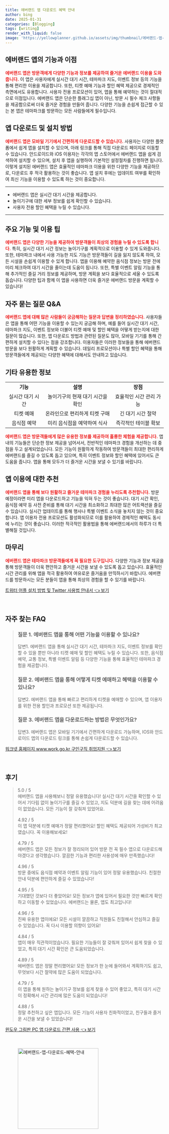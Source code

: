 ```yaml
---
title: 에버랜드 앱 다운로드 혜택 안내
author: bing
date: 2025-01-31
categories: [Blogging]
tags: [writing]
render_with_liquid: false
image: 'https://yellowplanner.github.io/assets/img/thumbnail/에버랜드-앱-다운로드-혜택-안내.webp'
---
```



<h2 id='에버랜드_앱의_기능과_이점'>에버랜드 앱의 기능과 이점</h2>

<p><b><span style="color: #ee2323;">에버랜드 앱은 방문객에게 다양한 기능과 정보를 제공하여 즐거운 에버랜드 이용을 도와줍니다.</span></b> 이 앱은 사용자에게 실시간 대기 시간, 테마파크 지도, 이벤트 정보 등의 기능을 통해 편리한 이용을 제공합니다. 또한, 티켓 예매 기능과 할인 혜택 제공으로 경제적인 측면에서도 유용합니다. 사용자 전용 프로모션이 있어, 앱을 통해 예약하는 것이 절대적으로 이점입니다. 에버랜드 앱은 단순한 플래그십 앱이 아닌, 방문 시 필수 체크 사항들을 제공함으로써 더욱 즐거운 경험을 만들어 줍니다. 다양한 기능을 손쉽게 접근할 수 있는 본 앱은 테마파크를 방문하는 모든 사람들에게 필수입니다.</p>

<h2 id='앱_다운로드_및_설치_방법'>앱 다운로드 및 설치 방법</h2>

<p><b><span style="color: #ee2323;">에버랜드 앱은 모바일 기기에서 간편하게 다운로드할 수 있습니다.</span></b> 사용자는 다양한 플랫폼에서 쉽게 앱을 설치할 수 있으며, 아래 링크를 통해 직접 다운로드 페이지로 이동할 수 있습니다. 안드로이드와 iOS 이용자는 각각의 앱 스토어에서 에버랜드 앱을 쉽게 검색하여 설치할 수 있으며, 설치 후 앱을 실행하여 기본적인 설정절차를 진행하면 됩니다. 이렇게 설치된 에버랜드 앱은 효율적인 테마파크 이용을 위한 다양한 기능을 제공하므로, 다운로드 후 적극 활용하는 것이 좋습니다. 앱 설치 후에는 업데이트 여부를 확인하여 최신 기능을 이용할 수 있도록 하는 것이 중요합니다.</p>

<hr />

<ul>
    <li>에버랜드 앱은 실시간 대기 시간을 제공합니다.</li>
    <li>놀이기구에 대한 세부 정보를 쉽게 확인할 수 있습니다.</li>
    <li>사용자 전용 할인 혜택을 누릴 수 있습니다.</li>
</ul>

<hr />

<h2 id='주요_기능_및_이용_팁'>주요 기능 및 이용 팁</h2>

<p><b><span style="color: #ee2323;">에버랜드 앱은 다양한 기능을 제공하여 방문객들이 최상의 경험을 누릴 수 있도록 합니다.</span></b> 특히, 실시간 대기 시간 정보는 놀이기구를 계획적으로 이용할 수 있게 도와줍니다. 또한, 테마파크 내에서 사용 가능한 지도 기능은 방문객들이 길을 잃지 않도록 하여, 모든 시설을 손쉽게 이용할 수 있게 합니다. 앱을 이용해 예약한 음식점 정보는 방문 전에 미리 체크하여 대기 시간을 줄이는데 도움이 됩니다. 또한, 특별 이벤트 알림 기능을 통해 추가적인 즐길 거리 정보를 제공하며, 방문 계획을 보다 효율적으로 세울 수 있도록 돕습니다. 다양한 팁과 함께 이 앱을 사용하면 더욱 즐거운 에버랜드 방문을 계획할 수 있습니다!</p>

<h2 id='자주_묻는_질문_Q&A'>자주 묻는 질문 Q&A</h2>

<p><b><span style="color: #ee2323;">에버랜드 앱에 대해 많은 사람들이 궁금해하는 질문과 답변을 정리하였습니다.</span></b> 사용자들은 앱을 통해 어떤 기능을 이용할 수 있는지 궁금해 하며, 예를 들어 실시간 대기 시간, 테마파크 지도, 이벤트 정보와 더불어 티켓 예매 및 할인 혜택을 어떻게 받는지에 대한 질문이 많습니다. 또한, 앱 다운로드 방법과 관련된 질문도 많아, 모바일 기기를 통해 간편하게 설치할 수 있다는 점을 강조합니다. 이용자들은 이러한 정보들을 통해 에버랜드 방문을 보다 원활하게 계획할 수 있습니다. 데일리 프로모션이나 특별 할인 혜택을 통해 방문객들에게 제공되는 다양한 혜택에 대해서도 안내하고 있습니다.</p>

<h2 id='기타_유용한_정보'>기타 유용한 정보</h2>

<table>
    <tr>
        <td style="text-align: center; height: 17px;"><b>기능</b></td>
        <td style="text-align: center; height: 17px;"><b>설명</b></td>
        <td style="text-align: center; height: 17px;"><b>장점</b></td>
    </tr>
    <tr>
        <td style="text-align: center; height: 17px;">실시간 대기 시간</td>
        <td style="text-align: center; height: 17px;">놀이기구의 현재 대기 시간을 확인</td>
        <td style="text-align: center; height: 17px;">효율적인 시간 관리 가능</td>
    </tr>
    <tr>
        <td style="text-align: center; height: 17px;">티켓 예매</td>
        <td style="text-align: center; height: 17px;">온라인으로 편리하게 티켓 구매</td>
        <td style="text-align: center; height: 17px;">긴 대기 시간 절약</td>
    </tr>
    <tr>
        <td style="text-align: center; height: 17px;">음식점 예약</td>
        <td style="text-align: center; height: 17px;">미리 음식점을 예약하여 식사</td>
        <td style="text-align: center; height: 17px;">즉각적인 테이블 확보</td>
    </tr>
</table>

<p><b><span style="color: #ee2323;">에버랜드 앱은 방문객들에게 많은 유용한 정보를 제공하여 훌륭한 체험을 제공합니다.</span></b> 앱 내의 기능들은 단순한 정보 제공을 넘어서서, 전반적인 테마파크 경험을 개선하는 데 중점을 두고 설계되었습니다. 모든 기능이 원활하게 작동하여 방문객들이 최대한 편리하게 에버랜드를 즐길 수 있도록 돕고 있으며, 특히 이벤트 정보와 할인 혜택에 있어서도 큰 도움을 줍니다. 앱을 통해 모두가 더 즐거운 시간을 보낼 수 있기를 바랍니다.</p>

<h2 id='앱_이용에_대한_추천'>앱 이용에 대한 추천</h2>

<p><b><span style="color: #ee2323;">에버랜드 앱을 통해 보다 원활하고 즐거운 테마파크 경험을 누리도록 추천합니다.</span></b> 방문 예정이라면 미리 앱을 다운로드하고 기능을 익혀 두는 것이 좋습니다. 대기 시간 확인, 음식점 예약 등 사전 준비를 통해 대기 시간을 최소화하고 최대한 많은 어트랙션을 즐길 수 있습니다. 실시간 업데이트를 통해 행사나 특별 이벤트 소식을 놓치지 않는 것이 중요합니다. 앱 이용자 전용 프로모션도 활성화되므로 이를 활용하여 경제적인 혜택도 동시에 누리는 것이 좋습니다. 이러한 적극적인 활용법을 통해 에버랜드에서의 하루가 더 특별해질 것입니다.</p>

<h2 id='마무리'>마무리</h2>

<p><b><span style="color: #ee2323;">에버랜드 앱은 테마파크 방문객들에게 꼭 필요한 도구입니다.</span></b> 다양한 기능과 정보 제공을 통해 방문객들이 더욱 편안하고 즐거운 시간을 보낼 수 있도록 돕고 있습니다. 효율적인 시간 관리를 위해 앱을 적극 활용하여 여유로운 즐거움을 만끽하시기 바랍니다. 에버랜드를 방문하시는 모든 분들이 앱을 통해 최상의 경험을 할 수 있기를 바랍니다.</p>


<p><a class="click-button" title="트위터 어플 설치 방법 및 Twitter 사용법 안내서" href="https://yellowplanner.github.io/posts/%ED%8A%B8%EC%9C%84%ED%84%B0-%EC%96%B4%ED%94%8C-%EC%84%A4%EC%B9%98-%EB%B0%A9%EB%B2%95-%EB%B0%8F-Twitter-%EC%82%AC%EC%9A%A9%EB%B2%95-%EC%95%88%EB%82%B4%EC%84%9C/" rel="dofollow">트위터 어플 설치 방법 및 Twitter 사용법 안내서 👈 보기</a></p><br>
<h2 id='자주_찾는_FAQ'>자주 찾는 FAQ</h2>
<div itemscope="" itemtype="https://schema.org/FAQPage"> 
<blockquote> 
<div itemscope="" itemprop="mainEntity" itemtype="https://schema.org/Question"> 
<h3 itemprop="name">질문 1. 에버랜드 앱을 통해 어떤 기능을 이용할 수 있나요?</h3> 
<div itemscope="" itemprop="acceptedAnswer" itemtype="https://schema.org/Answer"> 
<span itemprop="text"> 
<p>답변1. 에버랜드 앱을 통해 실시간 대기 시간, 테마파크 지도, 이벤트 정보를 확인할 수 있을 뿐만 아니라 티켓 예매 및 할인 혜택도 누릴 수 있습니다. 또한, 음식점 예약, 교통 정보, 특별 이벤트 알림 등 다양한 기능을 통해 효율적인 테마파크 경험을 제공합니다.</p> 
</span> 
</div> 
</div> 

<div itemscope="" itemprop="mainEntity" itemtype="https://schema.org/Question"> 
<h3 itemprop="name">질문 2. 에버랜드 앱을 통해 어떻게 티켓 예매하고 혜택을 이용할 수 있나요?</h3> 
<div itemscope="" itemprop="acceptedAnswer" itemtype="https://schema.org/Answer"> 
<span itemprop="text"> 
<p>답변2. 에버랜드 앱을 통해 빠르고 편리하게 티켓을 예매할 수 있으며, 앱 이용자를 위한 전용 할인과 프로모션 또한 제공됩니다.</p> 
</span> 
</div> 
</div> 

<div itemscope="" itemprop="mainEntity" itemtype="https://schema.org/Question"> 
<h3 itemprop="name">질문 3. 에버랜드 앱을 다운로드하는 방법은 무엇인가요?</h3> 
<div itemscope="" itemprop="acceptedAnswer" itemtype="https://schema.org/Answer"> 
<span itemprop="text"> 
<p>답변3. 에버랜드 앱은 모바일 기기에서 간편하게 다운로드 가능하며, IOS와 안드로이드 앱의 다운로드 링크를 통해 손쉽게 다운로드할 수 있습니다.</p> 
</span> 
</div> 
</div> 
</blockquote> 
</div>
<p><a class="click-button" title="워크넷 홈페이지 www.work.go.kr 구인구직 취업지원" href="https://yellowplanner.github.io/posts/%EC%9B%8C%ED%81%AC%EB%84%B7-%ED%99%88%ED%8E%98%EC%9D%B4%EC%A7%80-www.work.go.kr-%EA%B5%AC%EC%9D%B8%EA%B5%AC%EC%A7%81-%EC%B7%A8%EC%97%85%EC%A7%80%EC%9B%90/" rel="dofollow">워크넷 홈페이지 www.work.go.kr 구인구직 취업지원 👈 보기</a></p><br>
<h2 id='후기'>후기</h2>
<div itemscope itemtype="https://schema.org/Product">
  <blockquote>
  <div itemprop="review" itemscope itemtype="https://schema.org/Review">
      <div itemprop="reviewRating" itemscope itemtype="https://schema.org/Rating"> <span itemprop="ratingValue">5.0</span> / <span itemprop="bestRating">5</span> </div>
      <span itemprop="reviewBody">에버랜드 앱을 사용해보니 정말 유용했습니다! 실시간 대기 시간을 확인할 수 있어서 기다림 없이 놀이기구를 즐길 수 있었고, 지도 덕분에 길을 찾는 데에 어려움이 없었습니다. 모든 기능이 잘 갖춰져 있었어요.</span>
  </div>
  <br>
  <div itemprop="review" itemscope itemtype="https://schema.org/Review">
      <div itemprop="reviewRating" itemscope itemtype="https://schema.org/Rating"> <span itemprop="ratingValue">4.92</span> / <span itemprop="bestRating">5</span> </div>
      <span itemprop="reviewBody">이 앱 덕분에 티켓 예매가 정말 편리했어요! 할인 혜택도 제공되어 가성비가 최고였습니다. 꼭 이용해보세요!</span>
  </div>
  <br>
  <div itemprop="review" itemscope itemtype="https://schema.org/Review">
      <div itemprop="reviewRating" itemscope itemtype="https://schema.org/Rating"> <span itemprop="ratingValue">4.79</span> / <span itemprop="bestRating">5</span> </div>
      <span itemprop="reviewBody">에버랜드 앱은 모든 정보가 잘 정리되어 있어 방문 전 꼭 필수 앱으로 다운로드해야겠다고 생각했습니다. 깔끔한 기능과 편리한 사용성에 매우 만족했습니다!</span>
  </div>
  <br>
  <div itemprop="review" itemscope itemtype="https://schema.org/Review">
      <div itemprop="reviewRating" itemscope itemtype="https://schema.org/Rating"> <span itemprop="ratingValue">4.96</span> / <span itemprop="bestRating">5</span> </div>
      <span itemprop="reviewBody">방문 중에도 음식점 예약과 이벤트 알림 기능이 있어 정말 유용했습니다. 친절한 안내 덕분에 편안하게 즐길 수 있었습니다!</span>
  </div>
  <br>
  <div itemprop="review" itemscope itemtype="https://schema.org/Review">
      <div itemprop="reviewRating" itemscope itemtype="https://schema.org/Rating"> <span itemprop="ratingValue">4.95</span> / <span itemprop="bestRating">5</span> </div>
      <span itemprop="reviewBody">기대했던 것보다 더 좋았어요! 모든 정보가 앱에 있어서 필요한 것만 빠르게 확인하고 이동할 수 있었습니다. 에버랜드는 물론, 앱도 최고입니다!</span>
  </div>
  <br>
  <div itemprop="review" itemscope itemtype="https://schema.org/Review">
      <div itemprop="reviewRating" itemscope itemtype="https://schema.org/Rating"> <span itemprop="ratingValue">4.96</span> / <span itemprop="bestRating">5</span> </div>
      <span itemprop="reviewBody">진짜 유용한 앱이에요! 모든 시설이 깔끔하고 직원들도 친절해서 안심하고 즐길 수 있었습니다. 꼭 다시 이용할 의향이 있어요!</span>
  </div>
  <br>
  <div itemprop="review" itemscope itemtype="https://schema.org/Review">
      <div itemprop="reviewRating" itemscope itemtype="https://schema.org/Rating"> <span itemprop="ratingValue">4.84</span> / <span itemprop="bestRating">5</span> </div>
      <span itemprop="reviewBody">앱이 매우 직관적이었습니다. 필요한 기능들이 잘 갖춰져 있어서 쉽게 찾을 수 있었고, 특히 대기 시간 확인은 큰 도움되었습니다.</span>
  </div>
  <br>
  <div itemprop="review" itemscope itemtype="https://schema.org/Review">
      <div itemprop="reviewRating" itemscope itemtype="https://schema.org/Rating"> <span itemprop="ratingValue">4.89</span> / <span itemprop="bestRating">5</span> </div>
      <span itemprop="reviewBody">에버랜드 앱은 정말 편리했어요! 모든 정보가 한 눈에 들어와서 계획하기도 쉽고, 무엇보다 시간 절약에 많은 도움이 되었습니다.</span>
  </div>
  <br>
  <div itemprop="review" itemscope itemtype="https://schema.org/Review">
      <div itemprop="reviewRating" itemscope itemtype="https://schema.org/Rating"> <span itemprop="ratingValue">4.79</span> / <span itemprop="bestRating">5</span> </div>
      <span itemprop="reviewBody">이 앱을 통해 원하는 놀이기구 정보를 쉽게 찾을 수 있어 좋았고, 특히 대기 시간이 정확해서 시간 관리에 많은 도움이 되었습니다!</span>
  </div>
  <br>
  <div itemprop="review" itemscope itemtype="https://schema.org/Review">
      <div itemprop="reviewRating" itemscope itemtype="https://schema.org/Rating"> <span itemprop="ratingValue">4.88</span> / <span itemprop="bestRating">5</span> </div>
      <span itemprop="reviewBody">정말 추천하고 싶은 앱입니다. 모든 기능이 사용자 친화적이었고, 친구들과 즐거운 시간을 보낼 수 있었습니다!</span>
  </div>
  </blockquote>
</div>
<p><a class="click-button" title="윈도우 그림판 PC 앱 다운로드 간편 사용" href="https://yellowplanner.github.io/posts/%EC%9C%88%EB%8F%84%EC%9A%B0-%EA%B7%B8%EB%A6%BC%ED%8C%90-PC-%EC%95%B1-%EB%8B%A4%EC%9A%B4%EB%A1%9C%EB%93%9C-%EA%B0%84%ED%8E%B8-%EC%82%AC%EC%9A%A9/" rel="dofollow">윈도우 그림판 PC 앱 다운로드 간편 사용 👈 보기</a></p><br>
<figure class="image"><img src="https://yellowplanner.github.io/assets/img/thumbnail/에버랜드-앱-다운로드-혜택-안내.webp" alt="에버랜드-앱-다운로드-혜택-안내" width="256" height="256"></figure>